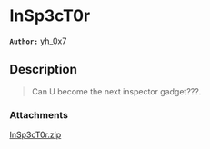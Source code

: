 # InSp3cT0r

**`Author:`** yh_0x7

## Description

> Can U become the next inspector gadget???.  


### Attachments

[InSp3cT0r.zip](./InSp3cT0r.zip)